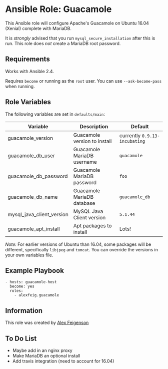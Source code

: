 Ansible Role: Guacamole
=========

This Ansible role will configure Apache's Guacamole on Ubuntu 16.04 (Xenial)
complete with MariaDB.

It is *strongly* advised that you run `mysql_secure_installation` after this is run. This role does *not* create a MariaDB root password.

Requirements
------------

Works with Ansible 2.4.

Requires `become` or running as the `root` user. You can use `--ask-become-pass` when running.

Role Variables
--------------
The following variables are set in `defaults/main`:

| Variable                 | Description                  | Default                      |
|--------------------------|------------------------------|-------------------------------
|guacamole_version         | Guacamole version to install | currently `0.9.13-incubating`|
|guacamole_db_user         | Guacamole MariaDB username   | `guacamole`                  |
|guacamole_db_password     | Guacamole MariaDB password   | `foo`                        |
|guacamole_db_name         | Guacamole MariaDB database   | `guacamole_db`               |
|mysql_java_client_version | MySQL Java Client version    | `5.1.44`                     |
|guacamole_apt_install     | Apt packages to install      | Lots!                        |

*Note:* For earlier versions of Ubuntu than 16.04, some packages will be different,
specifically `libjpeg` and `tomcat`. You can override the versions in your own variables file.

Example Playbook
----------------

```
- hosts: guacamole-host
  become: yes
  roles: 
    - alexfeig.guacamole
```

 Information
------------------

This role was created by [Alex Feigenson](https://github.com/alexfeig)

To Do List
------------------

* Maybe add in an nginx proxy
* Make MariaDB an optional install
* Add travis integration (need to account for 16.04)
